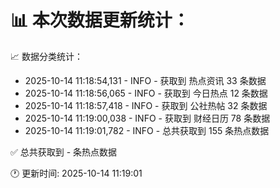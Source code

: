 📊 本次数据更新统计：
==========================

📈 数据分类统计：
- 2025-10-14 11:18:54,131 - INFO - 获取到 热点资讯 33 条数据
- 2025-10-14 11:18:56,065 - INFO - 获取到 今日热点 12 条数据
- 2025-10-14 11:18:57,418 - INFO - 获取到 公社热帖 32 条数据
- 2025-10-14 11:19:00,038 - INFO - 获取到 财经日历 78 条数据
- 2025-10-14 11:19:01,782 - INFO - 总共获取到 155 条热点数据

✅ 总共获取到 - 条热点数据

🕐 更新时间: 2025-10-14 11:19:01
